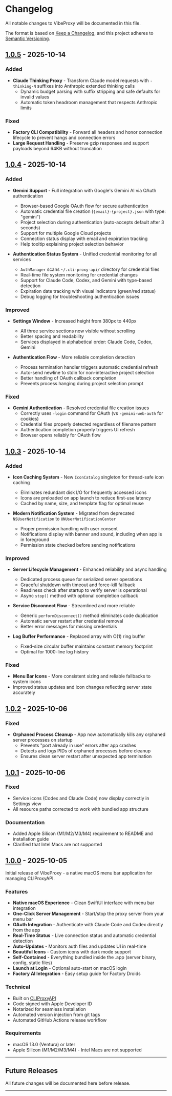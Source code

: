 # Changelog

All notable changes to VibeProxy will be documented in this file.

The format is based on [Keep a Changelog](https://keepachangelog.com/en/1.0.0/),
and this project adheres to [Semantic Versioning](https://semver.org/spec/v2.0.0.html).

## [1.0.5] - 2025-10-14

### Added
- **Claude Thinking Proxy** - Transform Claude model requests with `-thinking-N` suffixes into Anthropic extended thinking calls
  - Dynamic budget parsing with suffix stripping and safe defaults for invalid values
  - Automatic token headroom management that respects Anthropic limits

### Fixed
- **Factory CLI Compatibility** - Forward all headers and honor connection lifecycle to prevent hangs and connection errors
- **Large Request Handling** - Preserve gzip responses and support payloads beyond 64KB without truncation

## [1.0.4] - 2025-10-14

### Added
- **Gemini Support** - Full integration with Google's Gemini AI via OAuth authentication
  - Browser-based Google OAuth flow for secure authentication
  - Automatic credential file creation (`{email}-{project}.json` with type: "gemini")
  - Project selection during authentication (auto-accepts default after 3 seconds)
  - Support for multiple Google Cloud projects
  - Connection status display with email and expiration tracking
  - Help tooltip explaining project selection behavior

- **Authentication Status System** - Unified credential monitoring for all services
  - `AuthManager` scans `~/.cli-proxy-api/` directory for credential files
  - Real-time file system monitoring for credential changes
  - Support for Claude Code, Codex, and Gemini with type-based detection
  - Expiration date tracking with visual indicators (green/red status)
  - Debug logging for troubleshooting authentication issues

### Improved
- **Settings Window** - Increased height from 380px to 440px
  - All three service sections now visible without scrolling
  - Better spacing and readability
  - Services displayed in alphabetical order: Claude Code, Codex, Gemini

- **Authentication Flow** - More reliable completion detection
  - Process termination handler triggers automatic credential refresh
  - Auto-send newline to stdin for non-interactive project selection
  - Better handling of OAuth callback completion
  - Prevents process hanging during project selection prompt

### Fixed
- **Gemini Authentication** - Resolved credential file creation issues
  - Correctly uses `-login` command for OAuth (vs `-gemini-web-auth` for cookies)
  - Credential files properly detected regardless of filename pattern
  - Authentication completion properly triggers UI refresh
  - Browser opens reliably for OAuth flow

## [1.0.3] - 2025-10-14

### Added
- **Icon Caching System** - New `IconCatalog` singleton for thread-safe icon caching
  - Eliminates redundant disk I/O for frequently accessed icons
  - Icons are preloaded on app launch to reduce first-use latency
  - Cached by name, size, and template flag for optimal reuse

- **Modern Notification System** - Migrated from deprecated `NSUserNotification` to `UNUserNotificationCenter`
  - Proper permission handling with user consent
  - Notifications display with banner and sound, including when app is in foreground
  - Permission state checked before sending notifications

### Improved
- **Server Lifecycle Management** - Enhanced reliability and async handling
  - Dedicated process queue for serialized server operations
  - Graceful shutdown with timeout and force-kill fallback
  - Readiness check after startup to verify server is operational
  - Async `stop()` method with optional completion callback

- **Service Disconnect Flow** - Streamlined and more reliable
  - Generic `performDisconnect()` method eliminates code duplication
  - Automatic server restart after credential removal
  - Better error messages for missing credentials

- **Log Buffer Performance** - Replaced array with O(1) ring buffer
  - Fixed-size circular buffer maintains constant memory footprint
  - Optimal for 1000-line log history

### Fixed
- **Menu Bar Icons** - More consistent sizing and reliable fallbacks to system icons
- Improved status updates and icon changes reflecting server state accurately

## [1.0.2] - 2025-10-06

### Fixed
- **Orphaned Process Cleanup** - App now automatically kills any orphaned server processes on startup
  - Prevents "port already in use" errors after app crashes
  - Detects and logs PIDs of orphaned processes before cleanup
  - Ensures clean server restart after unexpected app termination

## [1.0.1] - 2025-10-06

### Fixed
- Service icons (Codex and Claude Code) now display correctly in Settings view
- All resource paths corrected to work with bundled app structure

### Documentation
- Added Apple Silicon (M1/M2/M3/M4) requirement to README and installation guide
- Clarified that Intel Macs are not supported

## [1.0.0] - 2025-10-05

Initial release of VibeProxy - a native macOS menu bar application for managing CLIProxyAPI.

### Features

- **Native macOS Experience** - Clean SwiftUI interface with menu bar integration
- **One-Click Server Management** - Start/stop the proxy server from your menu bar
- **OAuth Integration** - Authenticate with Claude Code and Codex directly from the app
- **Real-Time Status** - Live connection status and automatic credential detection
- **Auto-Updates** - Monitors auth files and updates UI in real-time
- **Beautiful Icons** - Custom icons with dark mode support
- **Self-Contained** - Everything bundled inside the .app (server binary, config, static files)
- **Launch at Login** - Optional auto-start on macOS login
- **Factory AI Integration** - Easy setup guide for Factory Droids

### Technical

- Built on [CLIProxyAPI](https://github.com/router-for-me/CLIProxyAPI)
- Code signed with Apple Developer ID
- Notarized for seamless installation
- Automated version injection from git tags
- Automated GitHub Actions release workflow

### Requirements

- macOS 13.0 (Ventura) or later
- Apple Silicon (M1/M2/M3/M4) - Intel Macs are not supported

---

## Future Releases

All future changes will be documented here before release.

---

[1.0.5]: https://github.com/automazeio/vibeproxy/releases/tag/v1.0.5
[1.0.4]: https://github.com/automazeio/vibeproxy/releases/tag/v1.0.4
[1.0.3]: https://github.com/automazeio/vibeproxy/releases/tag/v1.0.3
[1.0.2]: https://github.com/automazeio/vibeproxy/releases/tag/v1.0.2
[1.0.1]: https://github.com/automazeio/vibeproxy/releases/tag/v1.0.1
[1.0.0]: https://github.com/automazeio/vibeproxy/releases/tag/v1.0.0
